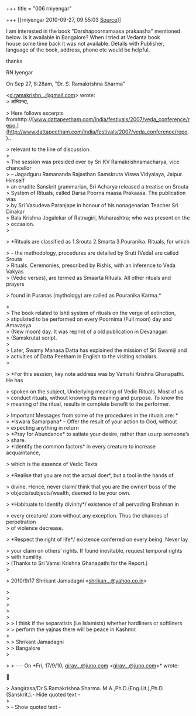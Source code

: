 +++
title = "006 rniyengar"

+++
[[rniyengar	2010-09-27, 09:55:03 [Source](https://groups.google.com/g/bvparishat/c/tN8lxy5-94E)]]



I am interested in the book "Darshapoornamaasa prakaasha" mentioned  
below. Is it available in Bangalore? When I tried at Vedanta book  
house some time back it was not available. Details with Publisher,  
language of the book, address, phone etc would be helpful.

thanks

RN Iyengar

On Sep 27, 8:28am, "Dr. S. Ramakrishna Sharma"

  
\<[d.ramakrishn...@gmail.com]()\> wrote:  
\> अभिवन्द्य,  

\> Here follows excerpts fromhttp://[www.dattapeetham.com/india/festivals/2007/veda_conference/repo.](http://www.dattapeetham.com/india/festivals/2007/veda_conference/repo.)..

  
\> relevant to the line of discussion.  
\>  
\> The session was presided over by Sri KV Ramakrishnamacharya, vice chancellor  
\> – Jagadguru Ramananda Rajasthan Samskruta Viswa Vidyalaya, Jaipur. Himself  
\> an erudite Sanskrit grammarian, Sri Acharya released a treatise on Srouta  
\> System of Rituals, called Darsa Poorna maasa Prakaasa. The publication was  
\> by Sri Vasudeva Paranjape in honour of his nonagenarian Teacher Sri Dinakar  
\> Bala Krishna Jogalekar of Ratnagiri, Maharashtra; who was present on the  
\> occasion.  
\>  

\> \*Rituals are classified as 1.Srouta 2.Smarta 3.Pouranika. Rituals, for which

  
\> – the methodology, procedures are detailed by Sruti (Veda) are called Srouta  
\> Rituals. Ceremonies, prescribed by Rishis, with an inference to Veda Vakyas  
\> (Vedic verses), are termed as Smaarta Rituals. All other rituals and prayers  

\> found in Puranas (mythology) are called as Pouranika Karma.\*

  
\>  
\> The book related to Ishti system of rituals on the verge of extinction,  
\> stipulated to be performed on every Poornima (Full moon) day and Amavasya  
\> (New moon) day. It was reprint of a old publication in Devanagari  
\> (Samskruta) script.  
\>  
\> Later, Swamy Manasa Datta has explained the mission of Sri Swamiji and  
\> activities of Datta Peetham in English to the visiting scholars.  
\>  

\> \*For this session, key note address was by Vamshi Krishna Ghanapathi. He has

  
\> spoken on the subject, Underlying meaning of Vedic Rituals. Most of us  
\> conduct rituals, without knowing its meaning and purpose. To know the  
\> meaning of the ritual, results in complete benefit to the performer.  

\> Important Messages from some of the procedures in the rituals are: \*  
\> \*Iswara Samarpana\* – Offer the result of your action to God, without  
\> expecting anything in return  
\> \*Pray for Abundance\* to satiate your desire, rather than usurp someone’s  
\> share.  
\> \*Identify the common factors\* in every creature to increase acquaintance,

  
\> which is the essence of Vedic Texts  

\> \*Realise that you are not the actual doer\*, but a tool in the hands of

  
\> divine. Hence, never claim/ think that you are the owner/ boss of the  
\> objects/subjects/wealth, deemed to be your own.  

\> \*Habituate to Identify divinity\*/ existence of all pervading Brahman in

  
\> every creature/ atom without any exception. Thus the chances of perpetration  
\> of violence decrease.  

\> \*Respect the right of life\*/ existence conferred on every being. Never lay

  
\> your claim on others’ rights. If found inevitable, request temporal rights  
\> with humility.  
\> (Thanks to Sri Vamsi Krishna Ghanapathi for the Report.)  
\>  

\> 2010/9/17 Shrikant Jamadagni \<[shrikan...@yahoo.co.in]()\>

  
\>  
\>  
\>  
\>  
\>  
\> \> I think if the separatists (i.e Islamists) whether hardliners or softliners  
\> \> perform the yajnas there will be peace in Kashmir.  
\>  
\> \> Shrikant Jamadagni  
\> \> Bangalore  
\>  

\> \> --- On \*Fri, 17/9/10, [girav...@juno.com]() \<[girav...@juno.com]()\>\* wrote:



\> Aangirasa/Dr.S.Ramakrishna Sharma. M.A.,Ph.D.(Eng.Lit.),Ph.D.(Sanskrit.).- Hide quoted text -  
\>  
\> - Show quoted text -

